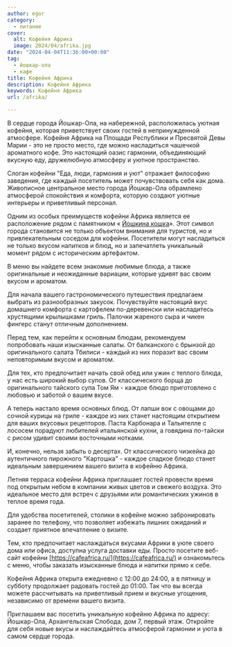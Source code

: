 ```yaml
---
author: egor
category:
  - питание
cover:
  alt: Кофейня Африка
  image: 2024/04/afrika.jpg
date: "2024-04-04T11:36:00+00:00"
tag:
  - йошкар-ола
  - кафе
title: Кофейня Африка
description: Кофейня Африка
keywords: Кофейня Африка
url: /afrika/

---
```

В сердце города Йошкар\-Ола, на набережной, расположилась уютная кофейня, которая приветствует своих гостей в непринужденной атмосфере. Кофейня Африка на Площади Республики и Пресвятой Девы Марии \- это не просто место, где можно насладиться чашечкой ароматного кофе. Это настоящий оазис гармонии, объединяющий вкусную еду, дружелюбную атмосферу и уютное пространство.

Слоган кофейни "Еда, люди, гармония и уют" отражает философию заведения, где каждый посетитель может почувствовать себя как дома. Живописное центральное место города Йошкар-Ола обрамлено атмосферой спокойствия и комфорта, которую создают уютные интерьеры и приветливый персонал.

Одним из особых преимуществ кофейни Африка является ее расположение рядом с памятником « [Йошкина кошка](/joshkina-koshka/)». Этот символ города становится не только объектом внимания для туристов, но и привлекательным соседом для кофейни. Посетители могут насладиться не только вкусом напитков и блюд, но и запечатлеть уникальный момент рядом с историческим артефактом.

В меню вы найдете всем знакомые любимые блюда, а также оригинальные и неожиданные вариации, которые удивят вас своим вкусом и ароматом.

Для начала вашего гастрономического путешествия предлагаем выбрать из разнообразных закусок. Почувствуйте настоящий вкус домашнего комфорта с картофелем по\-деревенски или насладитесь хрустящими крылышками гриль. Палочки жареного сыра и чикен фингерс станут отличным дополнением.

Перед тем, как перейти к основным блюдам, рекомендуем попробовать наши изысканные салаты. От балканского с брынзой до оригинального салата Тбилиси \- каждый из них поразит вас своим неповторимым вкусом и ароматом.

Для тех, кто предпочитает начать свой обед или ужин с теплого блюда, у нас есть широкий выбор супов. От классического борща до оригинального тайского супа Том Ям \- каждое блюдо приготовлено с любовью и заботой о вашем вкусе.

А теперь настало время основных блюд. От лапши вок с овощами до сочной курицы на гриле \- каждое из них станет настоящим открытием для ваших вкусовых рецепторов. Паста Карбонара и Тальятелле с лососем порадуют любителей итальянской кухни, а говядина по\-тайски с рисом удивит своими восточными нотками.

И, конечно, нельзя забыть о десертах. От классического чизкейка до аутентичного пирожного "Картошка" \- каждое сладкое блюдо станет идеальным завершением вашего визита в кофейню Африка.

Летняя терраса кофейни Африка приглашает гостей провести время под открытым небом в компании живых цветов и свежего воздуха. Это идеальное место для встреч с друзьями или романтических ужинов в теплое время года.

Для удобства посетителей, столики в кофейне можно забронировать заранее по телефону, что позволяет избежать лишних ожиданий и создает приятное впечатление о визите.

Тем, кто предпочитает наслаждаться вкусами Африки в уюте своего дома или офиса, доступна услуга доставки еды. Просто посетите веб-сайт кофейни [https://cafeafrica.ru/](https://cafeafrica.ru/) и ознакомьтесь с меню, чтобы заказать изысканные блюда и напитки прямо к себе.

Кофейня Африка открыта ежедневно с 12:00 до 24:00, а в пятницу и субботу продолжает радовать гостей до 01:00. Так что вы всегда можете рассчитывать на приветливый прием и вкусные угощения, независимо от времени вашего визита.

Приглашаем вас посетить уникальную кофейню Африка по адресу: Йошкар-Ола, Архангельская Слобода, дом 7, первый этаж. Откройте для себя новые вкусы и наслаждайтесь атмосферой гармонии и уюта в самом сердце города.
